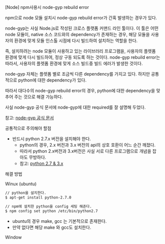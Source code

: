 \[Node\] npm사용시 node-gyp rebuild error

npm으로 node 모듈 설치시 node-gyp rebuild error가 간혹 발생하는 경우가 있다.

node-gyp는 사실 Node.js로 작성된 크로스 플랫폼 커맨드 라인 툴이다. 이 툴은 어떤 node 모듈이,  native 소스 코드와의 dependency가 존재하는 경우, 해당 모듈을 사용자의 환경에 맞게 모듈 인스톨 시점에 다시 빌드하여 설치하는 역할을 한다.

즉, 설치하려는 node 모듈이 사용하고 있는 라이브러리 프로그램을, 사용자의 플렛폼 환경에 맞게 다시 빌드하여, 정상 구동 되도록 하는 것이다. node-gyp rebuild error는 따라서, 사용자의 플렛폼 환경에 맞게 소스 빌드중 빌드 에러가 발생한 것이다.

node-gyp 자체는 플렛폼 별로 조금씩 다른 dependency를 가지고 있다. 하지만 공통적으로 python에 대한 dependency가 있다.

따라서 대다수의 node-gyp rebuild error의 경우, python에 대한 dependency을 맞추어 주는 것으로 해결 가능하다.

사실 node-gyp 공식 문서에 node-gyp에 대한 required를 잘 설명해 두었다.

참고: [node-gyp 공식 문서](https://www.npmjs.com/package/node-gyp)

  
공통적으로 주의해야 할점

* 반드시 python 2.7.x 버전을 설치해야 한다.
  * python의 경우, 2.x 버전과 3.x 버전의 api의 상호 호환이 어느 순간 깨졌다.
  * 따라서 python 2.x버전과 3.x버전은 사실 서로 다른 프로그램으로 개념을 잡아도 무방하다.
  * 참고: [python 2.7 & 3.x](http://blog-ko.python.org/2011/05/27-3x.html)



해결 방법

Winux \(ubuntu\)

```bash
// python을 설치한다.
$ apt-get install python-2.7.0

// npm에 설치한 python을 config 세팅 해준다. 
$ npm config set python /etc/bin/python2.7
```

* ubuntu의 경우 make, gcc 는 기본적으로 존재한다.
* 만약 없다면 해당 make 와 gcc도 설치한다.



Window



